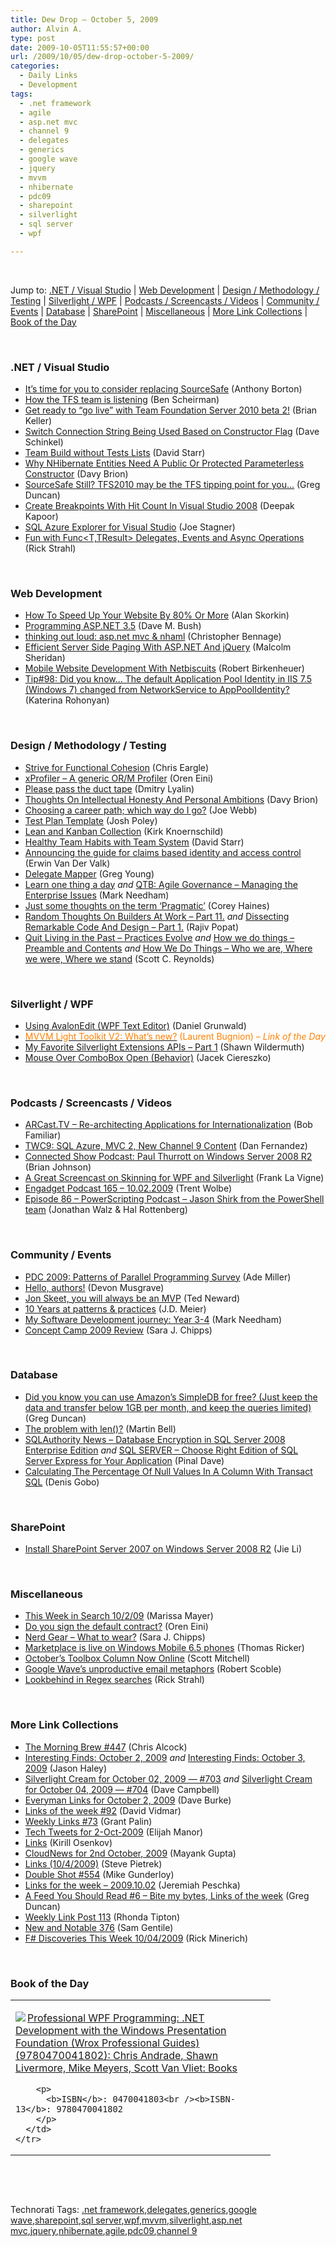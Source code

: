 ```yaml
---
title: Dew Drop – October 5, 2009
author: Alvin A.
type: post
date: 2009-10-05T11:55:57+00:00
url: /2009/10/05/dew-drop-october-5-2009/
categories:
  - Daily Links
  - Development
tags:
  - .net framework
  - agile
  - asp.net mvc
  - channel 9
  - delegates
  - generics
  - google wave
  - jquery
  - mvvm
  - nhibernate
  - pdc09
  - sharepoint
  - silverlight
  - sql server
  - wpf

---
```

&#160;

Jump to: [.NET / Visual Studio][1] | [Web Development][2] | [Design / Methodology / Testing][3] | [Silverlight / WPF][4] | [Podcasts / Screencasts / Videos][5] | [Community / Events][6] | [Database][7] | [SharePoint][8] | [Miscellaneous][9] | [More Link Collections][10] | [Book of the Day][11] 

&#160;

### <a name="dotnet"></a>.NET / Visual Studio

  * [It&#8217;s time for you to consider replacing SourceSafe][12] (Anthony Borton)
  * [How the TFS team is listening][13] (Ben Scheirman)
  * [Get ready to “go live” with Team Foundation Server 2010 beta 2!][14] (Brian Keller)
  * [Switch Connection String Being Used Based on Constructor Flag][15] (Dave Schinkel)
  * [Team Build without Tests Lists][16] (David Starr)
  * [Why NHibernate Entities Need A Public Or Protected Parameterless Constructor][17] (Davy Brion)
  * [SourceSafe Still? TFS2010 may be the TFS tipping point for you…][18] (Greg Duncan)
  * [Create Breakpoints With Hit Count In Visual Studio 2008][19] (Deepak Kapoor)
  * [SQL Azure Explorer for Visual Studio][20] (Joe Stagner)
  * [Fun with Func<T,TResult> Delegates, Events and Async Operations][21] (Rick Strahl)

&#160;

### <a name="web"></a>Web Development

  * [How To Speed Up Your Website By 80% Or More][22] (Alan Skorkin)
  * [Programming ASP.NET 3.5][23] (Dave M. Bush)
  * [thinking out loud: asp.net mvc & nhaml][24] (Christopher Bennage)
  * [Efficient Server Side Paging With ASP.NET And jQuery][25] (Malcolm Sheridan)
  * [Mobile Website Development With Netbiscuits][26] (Robert Birkenheuer)
  * [Tip#98: Did you know… The default Application Pool Identity in IIS 7.5 (Windows 7) changed from NetworkService to AppPoolIdentity?][27] (Katerina Rohonyan)

&#160;

### <a name="design"></a>Design / Methodology / Testing

  * [Strive for Functional Cohesion][28] (Chris Eargle)
  * [xProfiler – A generic OR/M Profiler][29] (Oren Eini)
  * [Please pass the duct tape][30] (Dmitry Lyalin)
  * [Thoughts On Intellectual Honesty And Personal Ambitions][31] (Davy Brion)
  * [Choosing a career path; which way do I go?][32] (Joe Webb)
  * [Test Plan Template][33] (Josh Poley)
  * [Lean and Kanban Collection][34] (Kirk Knoernschild)
  * [Healthy Team Habits with Team System][35] (David Starr)
  * [Announcing the guide for claims based identity and access control][36] (Erwin Van Der Valk)
  * [Delegate Mapper][37] (Greg Young)
  * [Learn one thing a day][38] _and_&#160;[QTB: Agile Governance – Managing the Enterprise Issues][39] (Mark Needham)
  * [Just some thoughts on the term &#8216;Pragmatic&#8217;][40] (Corey Haines)
  * [Random Thoughts On Builders At Work &#8211; Part 11.][41] _and_&#160;[Dissecting Remarkable Code And Design &#8211; Part 1.][42] (Rajiv Popat)
  * [Quit Living in the Past &#8211; Practices Evolve][43] _and_&#160;[How we do things &#8211; Preamble and Contents][44] _and_&#160;[How We Do Things &#8211; Who we are, Where we were, Where we stand][45] (Scott C. Reynolds)

&#160;

### <a name="silverlight"></a>Silverlight / WPF

  * [Using AvalonEdit (WPF Text Editor)][46] (Daniel Grunwald)
  * [<font color="#ff8000">MVVM Light Toolkit V2: What’s new?</font>][47] <font color="#ff8000">(Laurent Bugnion)<em> – Link of the Day</em></font>
  * [My Favorite Silverlight Extensions APIs &#8211; Part 1][48] (Shawn Wildermuth)
  * [Mouse Over ComboBox Open (Behavior)][49] (Jacek Ciereszko)

&#160;

### <a name="podcasts"></a>Podcasts / Screencasts / Videos

  * [ARCast.TV &#8211; Re-architecting Applications for Internationalization][50] (Bob Familiar)
  * [TWC9: SQL Azure, MVC 2, New Channel 9 Content][51] (Dan Fernandez)
  * [Connected Show Podcast: Paul Thurrott on Windows Server 2008 R2][52] (Brian Johnson)
  * [A Great Screencast on Skinning for WPF and Silverlight][53] (Frank La Vigne)
  * [Engadget Podcast 165 &#8211; 10.02.2009][54] (Trent Wolbe)
  * [Episode 86 &#8211; PowerScripting Podcast &#8211; Jason Shirk from the PowerShell team][55] (Jonathan Walz & Hal Rottenberg)

&#160;

### <a name="events"></a>Community / Events

  * [PDC 2009: Patterns of Parallel Programming Survey][56] (Ade Miller)
  * [Hello, authors!][57] (Devon Musgrave)
  * [Jon Skeet, you will always be an MVP][58] (Ted Neward)
  * [10 Years at patterns & practices][59] (J.D. Meier)
  * [My Software Development journey: Year 3-4][60] (Mark Needham)
  * [Concept Camp 2009 Review][61] (Sara J. Chipps)

&#160;

### <a name="db"></a>Database

  * [Did you know you can use Amazon’s SimpleDB for free? (Just keep the data and transfer below 1GB per month, and keep the queries limited)][62] (Greg Duncan)
  * [The problem with len()?][63] (Martin Bell)
  * [SQLAuthority News – Database Encryption in SQL Server 2008 Enterprise Edition][64] _and_&#160;[SQL SERVER – Choose Right Edition of SQL Server Express for Your Application][65] (Pinal Dave)
  * [Calculating The Percentage Of Null Values In A Column With Transact SQL][66] (Denis Gobo)

&#160;

### <a name="sp"></a>SharePoint

  * [Install SharePoint Server 2007 on Windows Server 2008 R2][67] (Jie Li)

&#160;

### <a name="misc"></a>Miscellaneous

  * [This Week in Search 10/2/09][68] (Marissa Mayer)
  * [Do you sign the default contract?][69] (Oren Eini)
  * [Nerd Gear &#8211; What to wear?][70] (Sara J. Chipps)
  * [Marketplace is live on Windows Mobile 6.5 phones][71] (Thomas Ricker)
  * [October&#8217;s Toolbox Column Now Online][72] (Scott Mitchell)
  * [Google Wave’s unproductive email metaphors][73] (Robert Scoble)
  * [Lookbehind in Regex searches][74] (Rick Strahl)

&#160;

### <a name="links"></a>More Link Collections

  * [The Morning Brew #447][75] (Chris Alcock)
  * [Interesting Finds: October 2, 2009][76] _and_&#160;[Interesting Finds: October 3, 2009][77] (Jason Haley)
  * [Silverlight Cream for October 02, 2009 &#8212; #703][78] _and_&#160;[Silverlight Cream for October 04, 2009 &#8212; #704][79] (Dave Campbell)
  * [Everyman Links for October 2, 2009][80] (Dave Burke)
  * [Links of the week #92][81] (David Vidmar)
  * [Weekly Links #73][82] (Grant Palin)
  * [Tech Tweets for 2-Oct-2009][83] (Elijah Manor)
  * [Links][84] (Kirill Osenkov)
  * [CloudNews for 2nd October, 2009][85] (Mayank Gupta)
  * [Links (10/4/2009)][86] (Steve Pietrek)
  * [Double Shot #554][87] (Mike Gunderloy)
  * [Links for the week – 2009.10.02][88] (Jeremiah Peschka)
  * [A Feed You Should Read #6 &#8211; Bite my bytes, Links of the week][89] (Greg Duncan)
  * [Weekly Link Post 113][90] (Rhonda Tipton)
  * [New and Notable 376][91] (Sam Gentile)
  * [F# Discoveries This Week 10/04/2009][92] (Rick Minerich)

&#160;

### <a name="book"></a>Book of the Day

<div style="padding-bottom: 0px; margin: 0px; padding-left: 0px; padding-right: 0px; display: inline; float: none; padding-top: 0px" id="scid:7dc1bd33-94bd-46fd-a20b-0131235bcd47:bddc5631-ddea-4d98-8f6a-9d8121da6705" class="wlWriterSmartContent">
  <table cellspacing="0" cellpadding="2" width="400" border="0" unselectable="on">
    <tr>
      <td valign="top" width="400">
        <p>
          <a title="Professional WPF Programming: .NET Development with the Windows Presentation Foundation (Wrox Professional Guides) (9780470041802): Chris Andrade, Shawn Livermore, Mike Meyers, Scott Van Vliet: Books" href="http://www.amazon.com/exec/obidos/ASIN/0470041803/alvinashcraft-20"><img data-recalc-dims="1" decoding="async" src="https://i0.wp.com/images.amazon.com/images/P/0470041803.01.MZZZZZZZ.jpg?w=660" border="0" align="left" style="float:left" />Professional WPF Programming: .NET Development with the Windows Presentation Foundation (Wrox Professional Guides) (9780470041802): Chris Andrade, Shawn Livermore, Mike Meyers, Scott Van Vliet: Books</a>
        </p>
        
        <p>
          <b>ISBN</b>: 0470041803<br /><b>ISBN-13</b>: 9780470041802
        </p>
      </td>
    </tr>
  </table>
</div>

&#160;

<div style="padding-bottom: 0px; margin: 0px; padding-left: 0px; padding-right: 0px; display: inline; float: none; padding-top: 0px" id="scid:C16BAC14-9A3D-4c50-9394-FBFEF7A93539:99796c9d-ac90-4f5b-a7e7-38d3a8150639" class="wlWriterSmartContent">
  <!--dotnetkickit-->
</div>

&#160;

<div style="padding-bottom: 0px; margin: 0px; padding-left: 0px; padding-right: 0px; display: inline; float: none; padding-top: 0px" id="scid:0767317B-992E-4b12-91E0-4F059A8CECA8:6fa44265-3cec-404c-a005-cc498b73cb65" class="wlWriterSmartContent">
  Technorati Tags: <a href="http://technorati.com/tags/.net+framework" rel="tag">.net framework</a>,<a href="http://technorati.com/tags/delegates" rel="tag">delegates</a>,<a href="http://technorati.com/tags/generics" rel="tag">generics</a>,<a href="http://technorati.com/tags/google+wave" rel="tag">google wave</a>,<a href="http://technorati.com/tags/sharepoint" rel="tag">sharepoint</a>,<a href="http://technorati.com/tags/sql+server" rel="tag">sql server</a>,<a href="http://technorati.com/tags/wpf" rel="tag">wpf</a>,<a href="http://technorati.com/tags/mvvm" rel="tag">mvvm</a>,<a href="http://technorati.com/tags/silverlight" rel="tag">silverlight</a>,<a href="http://technorati.com/tags/asp.net+mvc" rel="tag">asp.net mvc</a>,<a href="http://technorati.com/tags/jquery" rel="tag">jquery</a>,<a href="http://technorati.com/tags/nhibernate" rel="tag">nhibernate</a>,<a href="http://technorati.com/tags/agile" rel="tag">agile</a>,<a href="http://technorati.com/tags/pdc09" rel="tag">pdc09</a>,<a href="http://technorati.com/tags/channel+9" rel="tag">channel 9</a>
</div>

<div class="wlWriterHeaderFooter" style="margin:0px; padding:0px 0px 0px 0px;">
  <p>
    <br /> </div>

 [1]: https://morningdew-bpc6g3a0fgaxdxcu.eastus2-01.azurewebsites.net/#dotnet
 [2]: https://morningdew-bpc6g3a0fgaxdxcu.eastus2-01.azurewebsites.net/#web
 [3]: https://morningdew-bpc6g3a0fgaxdxcu.eastus2-01.azurewebsites.net/#design
 [4]: https://morningdew-bpc6g3a0fgaxdxcu.eastus2-01.azurewebsites.net/#silverlight
 [5]: https://morningdew-bpc6g3a0fgaxdxcu.eastus2-01.azurewebsites.net/#podcasts
 [6]: https://morningdew-bpc6g3a0fgaxdxcu.eastus2-01.azurewebsites.net/#events
 [7]: https://morningdew-bpc6g3a0fgaxdxcu.eastus2-01.azurewebsites.net/#db
 [8]: https://morningdew-bpc6g3a0fgaxdxcu.eastus2-01.azurewebsites.net/#sp
 [9]: https://morningdew-bpc6g3a0fgaxdxcu.eastus2-01.azurewebsites.net/#misc
 [10]: https://morningdew-bpc6g3a0fgaxdxcu.eastus2-01.azurewebsites.net/#links
 [11]: https://morningdew-bpc6g3a0fgaxdxcu.eastus2-01.azurewebsites.net/#book
 [12]: http://myvstsblog.com/vsts-2010/its-time-for-you-to-consider-replacing-sourcesafe/
 [13]: http://feedproxy.google.com/~r/flux88/~3/CJOWgJ9Ipvw/
 [14]: http://blogs.msdn.com/briankel/archive/2009/10/02/get-ready-to-go-live-with-team-foundation-server-2010-beta-2.aspx
 [15]: http://feedproxy.google.com/~r/CodeZest/~3/NkxxbxUEGdQ/switch-connection-string-being-used-based-on-constructor-flag.aspx
 [16]: http://www.pluralsight.com/community/blogs/starr/archive/2009/10/02/team-build-without-tests-lists.aspx
 [17]: http://feedproxy.google.com/~r/davybrion/~3/5stzfX9XzzY/
 [18]: http://coolthingoftheday.blogspot.com/2009/10/sourcesafe-still-tfs2010-may-be-tfs.html
 [19]: http://feedproxy.google.com/~r/OneDotNetWay/~3/kbzMDL-45zI/
 [20]: http://misfitgeek.com/blog/sql-azure-explorer-for-visual-studio/
 [21]: http://feedproxy.google.com/~r/RickStrahl/~3/nrHBNV00i48/28442.aspx
 [22]: http://www.skorks.com/2009/10/how-to-speed-up-your-website-by-80-or-more/
 [23]: http://blog.dmbcllc.com/2009/10/02/programming-asp-net-3-5/
 [24]: http://feedproxy.google.com/~r/Devlicious/~3/Lb3HnvF5R2E/thinking-out-loud-asp-net-mvc-amp-nhaml.aspx
 [25]: http://feedproxy.google.com/~r/netCurryRecentArticles/~3/4WdJNF49k74/ShowArticle.aspx
 [26]: http://feeds.dzone.com/~r/zones/dotnet/~3/TSxWQt52a2c/mobile-website-development
 [27]: http://blogs.msdn.com/webdevelopertips/archive/2009/10/02/tip-98-did-you-know-the-default-application-pool-identity-in-iis-7-5-windows-7-changed-from-networkservice-to-apppoolidentity.aspx
 [28]: http://www.kodefuguru.com/post/2009/10/01/Strive-for-Functional-Cohesion.aspx
 [29]: http://feedproxy.google.com/~r/AyendeRahien/~3/Ac0UDB3802M/xprofiler-ndash-a-generic-orm-profiler.aspx
 [30]: http://www.podtrac.com/pts/redirect.mp3/connectedshow.blob.core.windows.net/podcast/017_DuctTape_JoeStagner.mp3
 [31]: http://feedproxy.google.com/~r/davybrion/~3/kNpvTMJ0n0Y/
 [32]: http://webbtechsolutions.com/2009/10/02/409/
 [33]: http://blogs.msdn.com/joshpoley/archive/2009/10/02/test-plan-template.aspx
 [34]: http://techdistrict.kirkk.com/2009/10/02/lean-and-kanban-collection/
 [35]: http://www.pluralsight.com/community/blogs/starr/archive/2009/10/02/healthy-team-habits-with-team-system.aspx
 [36]: http://blogs.msdn.com/erwinvandervalk/archive/2009/10/02/announcing-the-guide-for-claims-based-identity-and-access-control.aspx
 [37]: http://codebetter.com/blogs/gregyoung/archive/2009/10/03/delegate-mapper.aspx
 [38]: http://feedproxy.google.com/~r/MarkNeedham/~3/PHowkRXv8zU/
 [39]: http://feeds.dzone.com/~r/zones/dotnet/~3/EvZMM1fGbsY/qtb-agile-governance-%E2%80%93
 [40]: http://programmingtour.blogspot.com/2009/10/on-term-pragmatic.html
 [41]: http://www.thousandtyone.com/blog/RandomThoughtsOnBuildersAtWorkPart11.aspx
 [42]: http://www.thousandtyone.com/blog/DissectingRemarkableCodeAndDesignPart1.aspx
 [43]: http://feedproxy.google.com/~r/LosTechies/~3/KHjYLo05F_w/quit-living-in-the-past-practices-evolve.aspx
 [44]: http://feedproxy.google.com/~r/LosTechies/~3/4UnRNLhkQ7c/how-we-do-things-preamble-and-contents.aspx
 [45]: http://feedproxy.google.com/~r/LosTechies/~3/6vSq67DSSEQ/how-we-do-things-who-we-are-where-we-were-where-we-stand.aspx
 [46]: http://www.codeproject.com/KB/edit/AvalonEdit.aspx
 [47]: http://feedproxy.google.com/~r/galasoft/~3/J8B1-MqeBYk/mvvm-light-toolkit-v2-whatrsquos-new.aspx
 [48]: http://wildermuth.com/2009/10/04/My_Favorite_Silverlight_Extensions_APIs_-_Part_1
 [49]: http://geekswithblogs.net/SilverBlog/archive/2009/10/03/behaviors-mouse-over-combobox-open-behavior.aspx
 [50]: http://feedproxy.google.com/~r/msdn/bobfamiliar/~3/qnWMMawRBkM/arcast-tv-re-architecting-applications-for-internationalization.aspx
 [51]: http://channel9.msdn.com/shows/This+Week+On+Channel+9/TWC9-SQL-Azure-MVC-2-New-Channel-9-Content/
 [52]: http://channel9.msdn.com/posts/dpeeast/Connected-Show-Podcast-Paul-Thurrott-on-Windows-Server-2008-R2/
 [53]: http://franksworld.com/blog/archive/2009/10/03/11725.aspx
 [54]: http://www.engadget.com/2009/10/02/engadget-podcast-165-10-02-2009/
 [55]: http://feedproxy.google.com/~r/Powerscripting/~3/nLdoy_p2nbY/index.php
 [56]: http://www.ademiller.com/blogs/tech/2009/10/pdc-2009-patterns-of-parallel-programming-survey/?&owa_from=feed&owa_sid=
 [57]: http://blogs.msdn.com/microsoft_press/archive/2009/10/02/hello-authors.aspx
 [58]: http://blogs.tedneward.com/2009/10/03/Jon+Skeet+You+Will+Always+Be+An+MVP.aspx
 [59]: http://blogs.msdn.com/jmeier/archive/2009/10/02/10-years-at-patterns-practices.aspx
 [60]: http://feedproxy.google.com/~r/MarkNeedham/~3/vEjf6nkB4lg/
 [61]: http://feeds.dzone.com/~r/zones/dotnet/~3/J08hN7zz8no/concept-camp-2009-review
 [62]: http://coolthingoftheday.blogspot.com/2009/10/did-you-know-you-can-use-amazons.html
 [63]: http://sqlblogcasts.com/blogs/martinbell/archive/2009/10/03/The-problem-with-LEN_280029003F00_.aspx
 [64]: http://blog.sqlauthority.com/2009/10/03/sqlauthority-news-database-encryption-in-sql-server-2008-enterprise-edition/
 [65]: http://blog.sqlauthority.com/2009/10/04/sql-server-choose-right-edition-of-sql-server-express-for-your-application/
 [66]: http://blogs.lessthandot.com/index.php/DataMgmt/DBProgramming/MSSQLServer/calculating-the-percentage-of-null-value
 [67]: http://feedproxy.google.com/~r/sharepointteamblog/~3/krBtk0vnPlo/install-sharepoint-server-2007-on-windows-server-2008-r2.aspx
 [68]: http://feedproxy.google.com/~r/blogspot/MKuf/~3/7xtpVuzQS_Y/this-week-in-search-10209.html
 [69]: http://feedproxy.google.com/~r/AyendeRahien/~3/y0Kodo3lCuk/do-you-sign-the-default-contract.aspx
 [70]: http://girldeveloper.com/some-junk/nerd-gear-what-to-wear/
 [71]: http://www.engadget.com/2009/10/05/windows-marketplace-goes-live-for-6-5-phones/
 [72]: http://feedproxy.google.com/~r/ScottOnWriting/~3/DGi1-dfbFAM/13970.aspx
 [73]: http://scobleizer.com/2009/10/03/google-waves-unproductive-email-metaphors/
 [74]: http://feedproxy.google.com/~r/RickStrahl/~3/_phvT6uGHYY/25208.aspx
 [75]: http://feedproxy.google.com/~r/ReflectivePerspective/~3/My7gkMRwLjU/
 [76]: http://jasonhaley.com/blog/post.aspx?id=935f5482-2944-4640-b96a-2cda6fcad554
 [77]: http://jasonhaley.com/blog/post.aspx?id=5aab6fd1-3755-4b7c-b049-6bb045fadabf
 [78]: http://geekswithblogs.net/WynApseTechnicalMusings/archive/2009/10/02/135260.aspx
 [79]: http://geekswithblogs.net/WynApseTechnicalMusings/archive/2009/10/04/135296.aspx
 [80]: http://feedproxy.google.com/~r/DaveBurke/~3/x_DzKMRNrC8/post.aspx
 [81]: http://feeds.vidmar.net/~r/BiteMyBytes/~3/sY30eMKBZ1w/links-of-the-week-92.aspx
 [82]: http://grantpalin.com/2009/10/04/weekly-links-73/
 [83]: http://elijahmanor.com/webdevdotnet/post.aspx?id=4eef09db-31af-4e3d-87cc-6dacde046d16
 [84]: http://blogs.msdn.com/kirillosenkov/archive/2009/10/05/links.aspx
 [85]: http://feedproxy.google.com/~r/CloudAve/~3/Wze5aVgNH1I/cloudnews-for-2nd-october-2009
 [86]: http://spietrek.blogspot.com/2009/10/links-1042009.html
 [87]: http://afreshcup.com/2009/10/05/double-shot-554/
 [88]: http://feedproxy.google.com/~r/facility9/~3/VTlxstVPMQk/links-for-the-week-2009-10-02
 [89]: http://coolthingoftheday.blogspot.com/2009/10/feed-you-should-read-6-bite-my-bytes.html
 [90]: http://rtipton.wordpress.com/2009/10/04/weekly-link-post-113/
 [91]: http://feedproxy.google.com/~r/SamGentile/~3/QXSuCPkPH3A/
 [92]: http://www.atalasoft.com/cs/blogs/rickm/archive/2009/10/04/f-discoveries-this-week-10-04-2009.aspx
